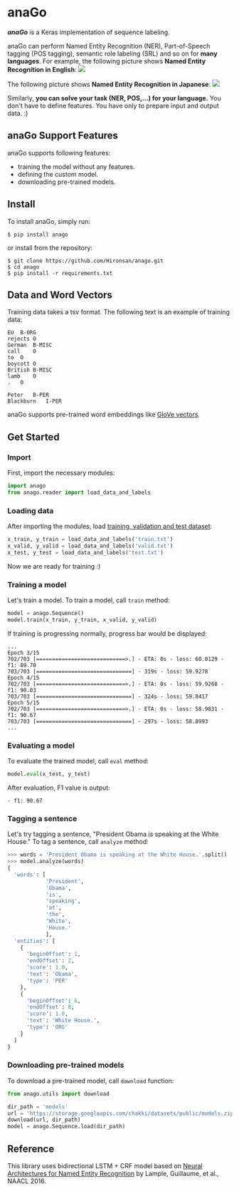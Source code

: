 # anaGo
***anaGo*** is a Keras implementation of sequence labeling.

anaGo can perform Named Entity Recognition (NER), Part-of-Speech tagging (POS tagging), semantic role labeling (SRL) and so on for **many languages**. 
For example, the following picture shows **Named Entity Recognition in English**:
<img src="https://github.com/Hironsan/anago/blob/docs/docs/images/example.en2.png?raw=true">

The following picture shows **Named Entity Recognition in Japanese**:
<img src="https://github.com/Hironsan/anago/blob/docs/docs/images/example.ja2.png?raw=true">

Similarly, **you can solve your task (NER, POS,...) for your language.**
You don't have to define features.
You have only to prepare input and output data. :)

## anaGo Support Features
anaGo supports following features:
* training the model without any features.
* defining the custom model.
* downloading pre-trained models.


## Install
To install anaGo, simply run:

```
$ pip install anago
```

or install from the repository:

```
$ git clone https://github.com/Hironsan/anago.git
$ cd anago
$ pip install -r requirements.txt
```

## Data and Word Vectors
Training data takes a tsv format.
The following text is an example of training data:

```
EU	B-ORG
rejects	O
German	B-MISC
call	O
to	O
boycott	O
British	B-MISC
lamb	O
.	O

Peter	B-PER
Blackburn	I-PER
```

anaGo supports pre-trained word embeddings like [GloVe vectors](https://nlp.stanford.edu/projects/glove/).

## Get Started
### Import
First, import the necessary modules:
```python
import anago
from anago.reader import load_data_and_labels
```

### Loading data
After importing the modules, load [training, validation and test dataset](https://github.com/Hironsan/anago/blob/master/data/conll2003/en/ner/):
```python
x_train, y_train = load_data_and_labels('train.txt')
x_valid, y_valid = load_data_and_labels('valid.txt')
x_test, y_test = load_data_and_labels('test.txt')
```

Now we are ready for training :)


### Training a model
Let's train a model. To train a model, call `train` method:
```python
model = anago.Sequence()
model.train(x_train, y_train, x_valid, y_valid)
```

If training is progressing normally, progress bar would be displayed:

```commandline
...
Epoch 3/15
702/703 [============================>.] - ETA: 0s - loss: 60.0129 - f1: 89.70
703/703 [==============================] - 319s - loss: 59.9278   
Epoch 4/15
702/703 [============================>.] - ETA: 0s - loss: 59.9268 - f1: 90.03
703/703 [==============================] - 324s - loss: 59.8417   
Epoch 5/15
702/703 [============================>.] - ETA: 0s - loss: 58.9831 - f1: 90.67
703/703 [==============================] - 297s - loss: 58.8993   
...
```


### Evaluating a model
To evaluate the trained model, call `eval` method:

```python
model.eval(x_test, y_test)
```

After evaluation, F1 value is output:
```commandline
- f1: 90.67
```

### Tagging a sentence
Let's try tagging a sentence, "President Obama is speaking at the White House."
To tag a sentence, call `analyze` method:

```python
>>> words = 'President Obama is speaking at the White House.'.split()
>>> model.analyze(words)
{
  'words': [
            'President',
            'Obama',
            'is',
            'speaking',
            'at',
            'the',
            'White',
            'House.'
            ],
  'entities': [
    {
      'beginOffset': 1,
      'endOffset': 2,
      'score': 1.0,
      'text': 'Obama',
      'type': 'PER'
    },
    {
      'beginOffset': 6,
      'endOffset': 8,
      'score': 1.0,
      'text': 'White House.',
      'type': 'ORG'
    }
  ]
}
```

### Downloading pre-trained models
To download a pre-trained model, call `download` function:
```python
from anago.utils import download

dir_path = 'models'
url = 'https://storage.googleapis.com/chakki/datasets/public/models.zip'
download(url, dir_path)
model = anago.Sequence.load(dir_path)
```

## Reference
This library uses bidirectional LSTM + CRF model based on
[Neural Architectures for Named Entity Recognition](https://arxiv.org/abs/1603.01360)
by Lample, Guillaume, et al., NAACL 2016.